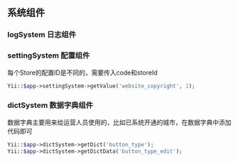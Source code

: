 系统组件
-----------

### logSystem 日志组件 


### settingSystem 配置组件

每个Store的配置ID是不同的，需要传入code和storeId

```php
Yii::$app->settingSystem->getValue('website_copyright', 1);


```


### dictSystem 数据字典组件 

数据字典主要用来给运营人员使用的，比如已系统开通的城市，在数据字典中添加代码即可

```php
Yii::$app->dictSystem->getDict('button_type');
Yii::$app->dictSystem->getDictData('button_type_edit');
```
